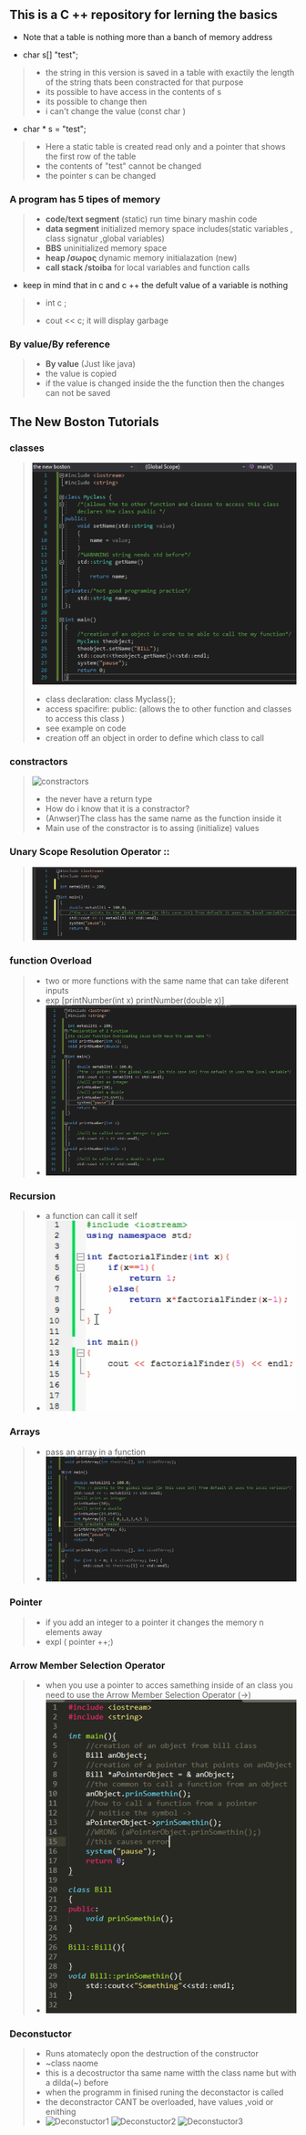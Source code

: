 ## This is a C ++ repository for lerning the basics 
 * Note that a table is nothing more than a banch of memory address 

 * char s[] "test";

 > - the string in this version is saved in a table with exactily the length of the string thats been constracted for that purpose
 > - its possible to have access in the contents of s 
 > - its possible to change then
 > - i can't change the value (const char ) 

 * char * s = "test";
 > - Here a static table is created read only and a pointer that shows the first row of the table 
 > - the contents of "test" cannot be changed 
 > - the pointer s can be changed 

 ### A program has 5 tipes of memory
> * **code/text segment** (static) run time binary mashin code  
> * **data segment** initialized memory space includes(static variables , class signatur ,global variables)
> * **BBS** uninitialized memory space
> * **heap /σωρος** dynamic memory initialazation (new)
> * **call stack /stoiba** for local variables and function calls 

* keep in mind that in c and c ++ the defult value of a variable is nothing 
> * int c ;
> - cout << c; 
> it will display garbage

### By value/By reference 

> * **By value** 
> (Just like java) 
> * the value is copied 
> * if the value is changed inside the the function then the changes can not be saved 

## The New Boston Tutorials

### classes
> ![screenshot](/Class.png)
> * class declaration:  class Myclass{};
> * access spacifire: public:  (allows the to other function and classes to access this class )
> * see example on code 
> * creation off an object in order to define which class to call

### constractors
> ![constractors](/constructor(6).png)
> * the never have a return type 
> * How do i  know that it is a constractor?
> * (Anwser)The class has the same name as the function inside it  
> * Main use of the constractor is to assing (initialize) values 

### Unary Scope Resolution Operator ::
> ![Unary](/UnaryScopeResolutionOperator.png)

### function Overload
> * two or more  functions with the same name that can take diferent inputs 
> * exp [printNumber(int x) printNumber(double x)]
> * ![function](/FunctionOverloading.png)

### Recursion 
> * a function can call it self
> * ![Recursion](/Recursion.png)

### Arrays
> *  pass an array in a function
> * ![Arrays](/Array.png)

### Pointer 
> * if you add an integer to a pointer it changes the memory n elements away
> * expl ( pointer ++;) 

### Arrow Member Selection Operator
> *  when you use a pointer to acces samething inside of an class you need to use the Arrow Member Selection Operator (->)
> *  ![Operator](/ArrowMemberSelectionOperator.png)

### Deconstuctor
> * Runs atomatecly opon the destruction of the constructor
> * ~class naome
> * this is a decostructor tha same name witth the class name but with a dilda(~) before
> * when the programm in finised runing the deconstactor is called
> * the deconstractor CANT be overloaded, have values ,void or enithing
> *   ![Deconstuctor1](/Deconstuctor1.png) ![Deconstuctor2](/DecUnstuctor2.png) ![Deconstuctor3](/DecUnstucto3.png) 